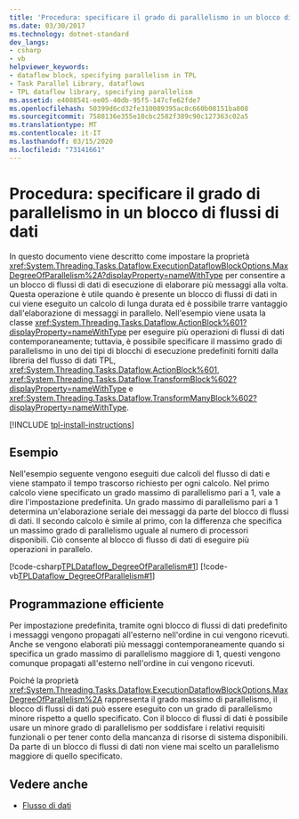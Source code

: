 ```yaml
---
title: 'Procedura: specificare il grado di parallelismo in un blocco di flussi di dati'
ms.date: 03/30/2017
ms.technology: dotnet-standard
dev_langs:
- csharp
- vb
helpviewer_keywords:
- dataflow block, specifying parallelism in TPL
- Task Parallel Library, dataflows
- TPL dataflow library, specifying parallelism
ms.assetid: e4088541-ee05-40db-95f5-147cfe62fde7
ms.openlocfilehash: 50399d6cd32fe310089395ac8c660b08151ba808
ms.sourcegitcommit: 7588136e355e10cbc2582f389c90c127363c02a5
ms.translationtype: MT
ms.contentlocale: it-IT
ms.lasthandoff: 03/15/2020
ms.locfileid: "73141661"
---
```

# <a name="how-to-specify-the-degree-of-parallelism-in-a-dataflow-block"></a>Procedura: specificare il grado di parallelismo in un blocco di flussi di dati
In questo documento viene descritto come impostare la proprietà <xref:System.Threading.Tasks.Dataflow.ExecutionDataflowBlockOptions.MaxDegreeOfParallelism%2A?displayProperty=nameWithType> per consentire a un blocco di flussi di dati di esecuzione di elaborare più messaggi alla volta. Questa operazione è utile quando è presente un blocco di flussi di dati in cui viene eseguito un calcolo di lunga durata ed è possibile trarre vantaggio dall'elaborazione di messaggi in parallelo. Nell'esempio viene usata la classe <xref:System.Threading.Tasks.Dataflow.ActionBlock%601?displayProperty=nameWithType> per eseguire più operazioni di flussi di dati contemporaneamente; tuttavia, è possibile specificare il massimo grado di parallelismo in uno dei tipi di blocchi di esecuzione predefiniti forniti dalla libreria del flusso di dati TPL, <xref:System.Threading.Tasks.Dataflow.ActionBlock%601>, <xref:System.Threading.Tasks.Dataflow.TransformBlock%602?displayProperty=nameWithType> e <xref:System.Threading.Tasks.Dataflow.TransformManyBlock%602?displayProperty=nameWithType>.

[!INCLUDE [tpl-install-instructions](../../../includes/tpl-install-instructions.md)]

## <a name="example"></a>Esempio  
 Nell'esempio seguente vengono eseguiti due calcoli del flusso di dati e viene stampato il tempo trascorso richiesto per ogni calcolo. Nel primo calcolo viene specificato un grado massimo di parallelismo pari a 1, vale a dire l'impostazione predefinita. Un grado massimo di parallelismo pari a 1 determina un'elaborazione seriale dei messaggi da parte del blocco di flussi di dati. Il secondo calcolo è simile al primo, con la differenza che specifica un massimo grado di parallelismo uguale al numero di processori disponibili. Ciò consente al blocco di flusso di dati di eseguire più operazioni in parallelo.  
  
 [!code-csharp[TPLDataflow_DegreeOfParallelism#1](../../../samples/snippets/csharp/VS_Snippets_Misc/tpldataflow_degreeofparallelism/cs/dataflowdegreeofparallelism.cs#1)]
 [!code-vb[TPLDataflow_DegreeOfParallelism#1](../../../samples/snippets/visualbasic/VS_Snippets_Misc/tpldataflow_degreeofparallelism/vb/dataflowdegreeofparallelism.vb#1)]  
  
## <a name="robust-programming"></a>Programmazione efficiente  
 Per impostazione predefinita, tramite ogni blocco di flussi di dati predefinito i messaggi vengono propagati all'esterno nell'ordine in cui vengono ricevuti.  Anche se vengono elaborati più messaggi contemporaneamente quando si specifica un grado massimo di parallelismo maggiore di 1, questi vengono comunque propagati all'esterno nell'ordine in cui vengono ricevuti.  
  
 Poiché la proprietà <xref:System.Threading.Tasks.Dataflow.ExecutionDataflowBlockOptions.MaxDegreeOfParallelism%2A> rappresenta il grado massimo di parallelismo, il blocco di flussi di dati può essere eseguito con un grado di parallelismo minore rispetto a quello specificato. Con il blocco di flussi di dati è possibile usare un minore grado di parallelismo per soddisfare i relativi requisiti funzionali o per tener conto della mancanza di risorse di sistema disponibili. Da parte di un blocco di flussi di dati non viene mai scelto un parallelismo maggiore di quello specificato.  
  
## <a name="see-also"></a>Vedere anche

- [Flusso di dati](../../../docs/standard/parallel-programming/dataflow-task-parallel-library.md)

